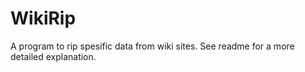 # WikiRip
A program to rip spesific data from wiki sites. See readme for a more detailed explanation.
